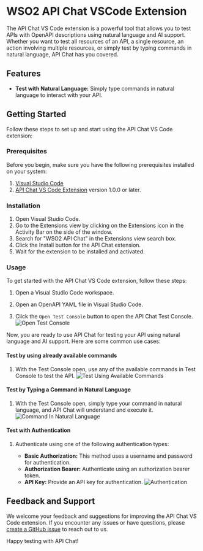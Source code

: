 # WSO2 API Chat VSCode Extension

The API Chat VS Code extension is a powerful tool that allows you to test APIs with OpenAPI descriptions using natural language and AI support. Whether you want to test all resources of an API, a single resource, an action involving multiple resources, or simply test by typing commands in natural language, API Chat has you covered.

## Features

- **Test with Natural Language:** Simply type commands in natural language to interact with your API.

## Getting Started

Follow these steps to set up and start using the API Chat VS Code extension:

### Prerequisites

Before you begin, make sure you have the following prerequisites installed on your system:

1. [Visual Studio Code](https://code.visualstudio.com/download)
2. [API Chat VS Code Extension](https://marketplace.visualstudio.com/items?itemName=WSO2.api-chat) version 1.0.0 or later.

### Installation

1. Open Visual Studio Code.
2. Go to the Extensions view by clicking on the Extensions icon in the Activity Bar on the side of the window.
3. Search for "WSO2 API Chat" in the Extensions view search box.
4. Click the Install button for the API Chat extension.
5. Wait for the extension to be installed and activated.

### Usage

To get started with the API Chat VS Code extension, follow these steps:

1. Open a Visual Studio Code workspace.

2. Open an OpenAPI YAML file in Visual Studio Code.

3. Click the `Open Test Console` button to open the API Chat Test Console.
![Open Test Console](docs/api-chat-extension/images/open-test-console.png)

Now, you are ready to use API Chat for testing your API using natural language and AI support. Here are some common use cases:

#### Test by using already available commands

1. With the Test Console open, use any of the available commands in Test Console to test the API.
![Test Using Available Commands](docs/api-chat-extension/images/test-using-available-commands.gif)

#### Test by Typing a Command in Natural Language

1. With the Test Console open, simply type your command in natural language, and API Chat will understand and execute it.
![Command In Natural Language](docs/api-chat-extension/images/command-with-natural-lang.gif)

#### Test with Authentication
1. Authenticate using one of the following authentication types:

   - **Basic Authorization:** This method uses a username and password for authentication.
   - **Authorization Bearer:** Authenticate using an authorization bearer token.
   - **API Key:** Provide an API key for authentication.
   ![Authentication](docs/api-chat-extension/images/authentication.gif)

## Feedback and Support

We welcome your feedback and suggestions for improving the API Chat VS Code extension. If you encounter any issues or have questions, please [create a GitHub issue](https://github.com/wso2/choreo-vscode/issues) to reach out to us.

Happy testing with API Chat!
